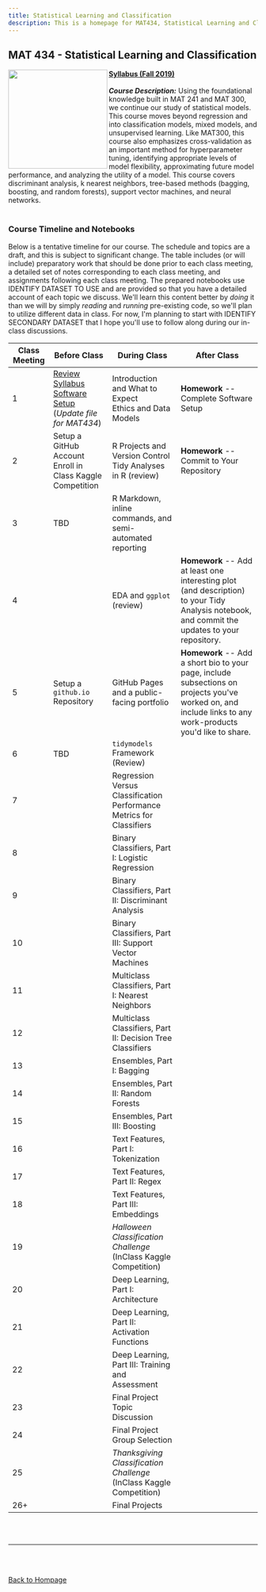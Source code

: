 ```yaml
---
title: Statistical Learning and Classification
description: This is a homepage for MAT434, Statistical Learning and Classification, with Dr. Gilbert at Southern New Hampshire University. This course introduces students to the construction, assessment, and interpretation of models in the classification setting. Depending on student interest, applications in computer vision, natural language processing, and/or deep learning are also explored.
---
```


## MAT 434 - Statistical Learning and Classification

<img src="/SiteFiles/ISLR.png" align="left" width=200>[**Syllabus (Fall 2019)**](https://drive.google.com/file/d/1V6PKm13JjhWp4BjsRyCOQjK2ZtQioRe1/view?usp=share_link)<br/>
<br/>
***Course Description:*** Using the foundational knowledge built in MAT 241 and MAT 300, we continue our study of statistical models. This course moves beyond regression and into classification models, mixed models, and unsupervised learning. Like MAT300, this course also emphasizes cross-validation as an important method for  hyperparameter tuning, identifying appropriate levels of model flexibility, approximating future model performance, and analyzing the utility of a model. This course covers discriminant analysis, k nearest neighbors, tree-based methods (bagging, boosting, and random forests), support vector machines, and neural networks.<br/>
<br/>

### Course Timeline and Notebooks

Below is a tentative timeline for our course. The schedule and topics are a draft, and this is subject to significant change. The table includes (or will include) preparatory work that should be done prior to each class meeting, a detailed set of notes corresponding to each class meeting, and assignments following each class meeting. The prepared notebooks use IDENTIFY DATASET TO USE and are provided so that you have a detailed account of each topic we discuss. We'll learn this content better by *doing* it than we will by simply *reading* and *running* pre-existing code, so we'll plan to utilize different data in class. For now, I'm planning to start with IDENTIFY SECONDARY DATASET that I hope you'll use to follow along during our in-class discussions. 

| Class Meeting | Before Class | During Class | After Class |
|---------------|--------------|--------------|-------------|
| 1 | [Review Syllabus](https://drive.google.com/file/d/1V6PKm13JjhWp4BjsRyCOQjK2ZtQioRe1/view?usp=share_link) <br/> [Software Setup](https://mcduryea.github.io/Intro-to-Bioinformatics/SoftwareSetup.html) (*Update file for MAT434*) | Introduction and What to Expect <br/> Ethics and Data Models | **Homework** -- Complete Software Setup |
| 2 | Setup a GitHub Account <br/> Enroll in Class Kaggle Competition | R Projects and Version Control <br/> Tidy Analyses in R (review) | **Homework** -- Commit to Your Repository |
| 3 | TBD | R Markdown, inline commands, and semi-automated reporting |  |
| 4 |  | EDA and `ggplot` (review) | **Homework** -- Add at least one interesting plot (and description) to your Tidy Analysis notebook, and commit the updates to your repository. | 
| 5 | Setup a `github.io` Repository | GitHub Pages and a public-facing portfolio | **Homework** -- Add a short bio to your page, include subsections on projects you've worked on, and include links to any work-products you'd like to share.
| 6 | TBD | `tidymodels` Framework (Review) |  |
| 7 |  | Regression Versus Classification <br/> Performance Metrics for Classifiers |  |
| 8 |  | Binary Classifiers, Part I: Logistic Regression |  |
| 9 |  | Binary Classifiers, Part II: Discriminant Analysis |  |
| 10 |  | Binary Classifiers, Part III: Support Vector Machines |  |
| 11 |  | Multiclass Classifiers, Part I: Nearest Neighbors |  |
| 12 |  | Multiclass Classifiers, Part II: Decision Tree Classifiers |  |
| 13 |  | Ensembles, Part I: Bagging |  |
| 14 |  | Ensembles, Part II: Random Forests |  |
| 15 |  | Ensembles, Part III: Boosting |  |
| 16 |  | Text Features, Part I: Tokenization |  |
| 17 |  | Text Features, Part II: Regex |  |
| 18 |  | Text Features, Part III: Embeddings |  |
| 19 |  | *Halloween Classification Challenge* <br/> (InClass Kaggle Competition) |  |
| 20 |  | Deep Learning, Part I: Architecture |  |
| 21 |  | Deep Learning, Part II: Activation Functions |  |
| 22 |  | Deep Learning, Part III: Training and Assessment |  |
| 23 |  | Final Project Topic Discussion |  |
| 24 |  | Final Project Group Selection |  |
| 25 |  | *Thanksgiving Classification Challenge* <br/> (InClass Kaggle Competition) |  |
| 26+ |  | Final Projects |  |

<br/>
<br/>

***

<br/>
<br/>

[Back to Hompage](https://agmath.github.io/)
